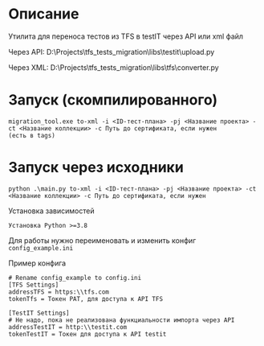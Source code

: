 # Описание
Утилита для переноса тестов из TFS в testIT через API или xml файл

Через API: D:\Projects\tfs_tests_migration\libs\testit\upload.py 

Через XML: D:\Projects\tfs_tests_migration\libs\tfs\converter.py

# Запуск (скомпилированного)
```
migration_tool.exe to-xml -i <ID-тест-плана> -pj <Название проекта> -ct <Название коллекции> -c Путь до сертификата, если нужен
(есть в tags)
```

# Запуск через исходники

```
python .\main.py to-xml -i <ID-тест-плана> -pj <Название проекта> -ct <Название коллекции> -c Путь до сертификата, если нужен
```

Установка зависимостей

```
Установка Python >=3.8
```
Для работы нужно переименовать и изменить конфиг `config_example.ini`

Пример конфига

```
# Rename config_example to config.ini
[TFS Settings]
addressTFS = https:\\tfs.com
tokenTfs = Токен PAT, для доступа к API TFS

[TestIT Settings]
# Не надо, пока не реализована функциальности импорта через API
addressTestIT = http:\\testit.com
tokenTestIT = Токен для доступа к API testit
```
